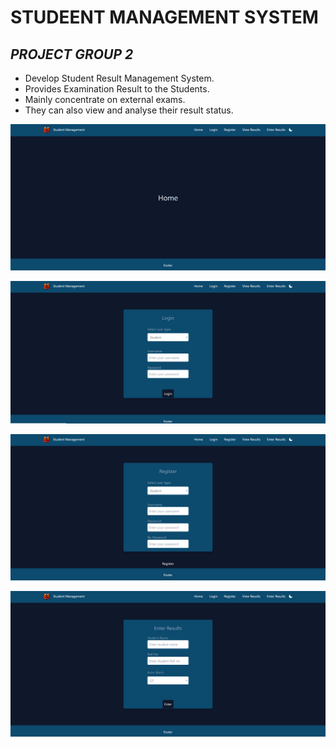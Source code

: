 # STUDEENT MANAGEMENT SYSTEM  

## _PROJECT GROUP 2_
                      

* Develop Student Result Management System.
* Provides Examination Result to the Students.
* Mainly concentrate on external exams.
* They can also view and analyse their result status.

[![home page](home.png)](https://adorable-cupcake-ac0fc7.netlify.app/)

[![login page](login1.png)](https://adorable-cupcake-ac0fc7.netlify.app/login)

[![register page](regis.png)](https://adorable-cupcake-ac0fc7.netlify.app/register)

[![result page](result.png)](https://adorable-cupcake-ac0fc7.netlify.app/enter_results)